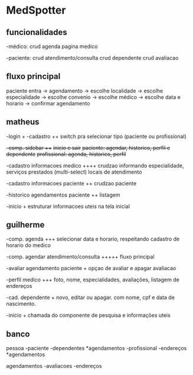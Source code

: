 # MedSpotter

## funcionalidades

-médico:
crud agenda
pagina medico

-paciente:
crud atendimento/consulta
crud dependente
crud avaliacao

## fluxo principal

paciente entra -> agendamento -> escolhe localidade -> escolhe especialidade -> escolhe convenio -> escolhe médico -> escolhe data e horario -> confirmar agendamento

## matheus

-login +
-cadastro ++
switch pra selecionar tipo (paciente ou profissional)

~~-comp. sidebar ++~~
~~inicio e sair~~
~~paciente: agendar, historico, perfil e dependente~~
~~profissional: agenda, historico, perfil~~

-cadastro informacoes medico ++++
crudzao informando especialidade, serviços prestados (multi-select)
locais de atendimento

-cadastro informacoes paciente ++
crudzao paciente

-historico agendamentos paciente ++
listagem

-inicio +
estruturar informacoes uteis na tela inicial

## guilherme

-comp. agenda +++
selecionar data e horario, respeitando cadastro de horario do medico

-comp. agendar atendimento/consulta +++++
fluxo principal

-avaliar agendamento paciente +
opçao de avaliar e apagar avaliacao

-perfil medico +++
foto, nome, especialidades, avaliações, listagem de endereços

-cad. dependente +
novo, editar ou apagar. com nome, cpf e data de nascimento.

-inicio +
chamada do componente de pesquisa e informações uteis

## banco

pessoa
-paciente
-dependentes
*agendamentos
-profissional
-endereços
*agendamentos

agendamentos
-avaliacoes
-endereços
